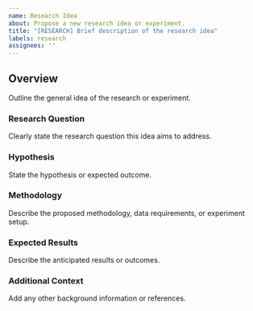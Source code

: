```yaml
---
name: Research Idea
about: Propose a new research idea or experiment.
title: "[RESEARCH] Brief description of the research idea"
labels: research
assignees: ''
---
```


## Overview
Outline the general idea of the research or experiment.

### Research Question
Clearly state the research question this idea aims to address.

### Hypothesis
State the hypothesis or expected outcome.

### Methodology
Describe the proposed methodology, data requirements, or experiment setup.

### Expected Results
Describe the anticipated results or outcomes.

### Additional Context
Add any other background information or references.
